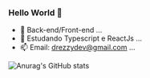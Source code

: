### Hello World 👋

- 🔭 Back-end/Front-end ...
- 🌱 Estudando Typescript e ReactJs ...
- 📫 Email: drezzydev@gmail.com ...

![Anurag's GitHub stats](https://github-readme-stats.vercel.app/api?username=drezzyts&show_icons=true&theme=dracula)
